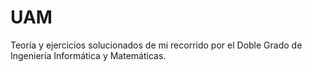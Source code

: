 # UAM
Teoría y ejercicios solucionados de mi recorrido por el Doble Grado de Ingeniería Informática y Matemáticas.
